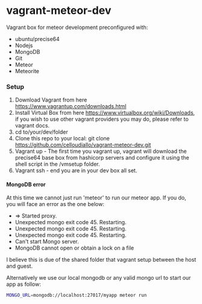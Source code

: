 # vagrant-meteor-dev
Vagrant box for meteor development preconfigured with:
- ubuntu/precise64
- Nodejs
- MongoDB
- Git
- Meteor
- Meteorite

<h3>Setup</h3>

1. Download Vagrant from here https://www.vagrantup.com/downloads.html
2. Install Virtual Box from here https://www.virtualbox.org/wiki/Downloads, if you wish to use other vagrant providers you may do, please refer to vagrant docs.
3. cd to/your/dev/folder
4. Clone this repo to your local: git clone https://github.com/celloudiallo/vagrant-meteor-dev.git
5. Vagrant up - The first time you vagrant up, vagrant will download the precise64 base box from hashicorp servers and configure it using the shell script in the /vmsetup folder.
6. Vagrant ssh - end you are in your dev box all set.

<h4>MongoDB error</h4>

At this time we cannot just run 'meteor' to run our meteor app. If you do, you will face an error as the one below:
* => Started proxy.
* Unexpected mongo exit code 45. Restarting.
* Unexpected mongo exit code 45. Restarting.
* Unexpected mongo exit code 45. Restarting.
* Can't start Mongo server.
* MongoDB cannot open or obtain a lock on a file

I believe this is due of the shared folder that vagrant setup between the host and guest.

Alternatively we use our local mongodb or any valid mongo url to start our app as follow:

```bash
MONGO_URL=mongodb://localhost:27017/myapp meteor run
```
